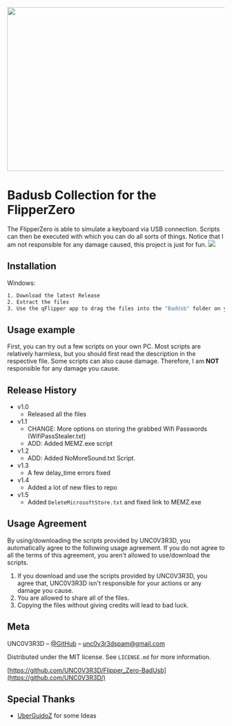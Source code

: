 <img src="https://github.com/UNC0V3R3D/ressources/blob/main/badusbpic.png" height="380" width="1050" >

# Badusb Collection for the FlipperZero
The FlipperZero is able to simulate a keyboard via USB connection.
Scripts can then be executed with which you can do all sorts of things.
Notice that I am not responsible for any damage caused, this project is just for fun.
![](header.png)
## Installation

Windows:

```sh
1. Download the latest Release 
2. Extract the files
3. Use the qFlipper app to drag the files into the "BadUsb" folder on your Flipper.
```

## Usage example

First, you can try out a few scripts on your own PC.
Most scripts are relatively harmless, but you should first read the description in the respective file.
Some scripts can also cause damage. Therefore, I am **NOT** responsible for any damage you cause.

## Release History

* v1.0
    * Released all the files
* v1.1
    * CHANGE: More options on storing the grabbed Wifi Passwords (WifiPassStealer.txt)
    * ADD: Added MEMZ.exe script
* v1.2
    * ADD: Added NoMoreSound.txt Script.
* v1.3
    * A few delay_time errors fixed
* v1.4
    * Added a lot of new files to repo
* v1.5
    * Added ``DeleteMicrosoftStore.txt`` and fixed link to MEMZ.exe
      
## Usage Agreement

By using/downloading the scripts provided by UNC0V3R3D,
you automatically agree to the following usage agreement. If you do not
agree to all the terms of this agreement, you aren't allowed to use/download the scripts.
1. If you download and use the scripts provided by UNC0V3R3D, you agree that, UNC0V3R3D isn't responsible for your actions or any damage you cause.
2. You are allowed to share all of the files.
3. Copying the files without giving credits will lead to bad luck.

## Meta

UNC0V3R3D – [@GitHub](https://github.com/UNC0V3R3D) – unc0v3r3dspam@gmail.com

Distributed under the MIT license. See ``LICENSE.md`` for more information. 

[https://github.com/UNC0V3R3D/Flipper_Zero-BadUsb](https://github.com/UNC0V3R3D/)

## Special Thanks

* [UberGuidoZ] for some Ideas


[release]: https://github.com/UNC0V3R3D/Flipper_Zero-BadUsb/releases
[UberGuidoZ]: https://github.com/UberGuidoZ
